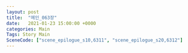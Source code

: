 ```yaml
---
layout: post
title:  "메인_063장"
date:   2021-01-23 15:00:00 +0000
categories: Main
Tags: Story Main
SceneCode: ["scene_epilogue_s10,6311", "scene_epilogue_s20,6312"]
---
```


